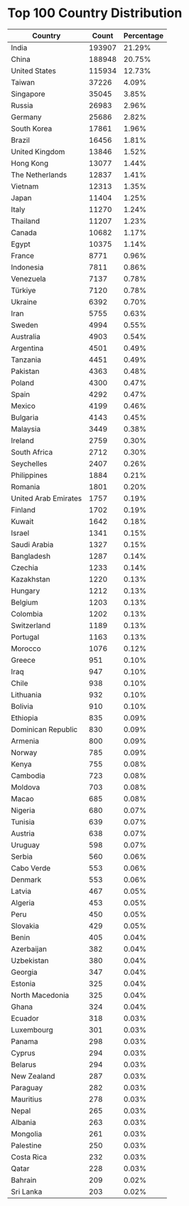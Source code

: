 # Top 100 Country Distribution
| Country | Count | Percentage |
|----|----|----|
| India | 193907 | 21.29% |
| China | 188948 | 20.75% |
| United States | 115934 | 12.73% |
| Taiwan | 37226 | 4.09% |
| Singapore | 35045 | 3.85% |
| Russia | 26983 | 2.96% |
| Germany | 25686 | 2.82% |
| South Korea | 17861 | 1.96% |
| Brazil | 16456 | 1.81% |
| United Kingdom | 13846 | 1.52% |
| Hong Kong | 13077 | 1.44% |
| The Netherlands | 12837 | 1.41% |
| Vietnam | 12313 | 1.35% |
| Japan | 11404 | 1.25% |
| Italy | 11270 | 1.24% |
| Thailand | 11207 | 1.23% |
| Canada | 10682 | 1.17% |
| Egypt | 10375 | 1.14% |
| France | 8771 | 0.96% |
| Indonesia | 7811 | 0.86% |
| Venezuela | 7137 | 0.78% |
| Türkiye | 7120 | 0.78% |
| Ukraine | 6392 | 0.70% |
| Iran | 5755 | 0.63% |
| Sweden | 4994 | 0.55% |
| Australia | 4903 | 0.54% |
| Argentina | 4501 | 0.49% |
| Tanzania | 4451 | 0.49% |
| Pakistan | 4363 | 0.48% |
| Poland | 4300 | 0.47% |
| Spain | 4292 | 0.47% |
| Mexico | 4199 | 0.46% |
| Bulgaria | 4143 | 0.45% |
| Malaysia | 3449 | 0.38% |
| Ireland | 2759 | 0.30% |
| South Africa | 2712 | 0.30% |
| Seychelles | 2407 | 0.26% |
| Philippines | 1884 | 0.21% |
| Romania | 1801 | 0.20% |
| United Arab Emirates | 1757 | 0.19% |
| Finland | 1702 | 0.19% |
| Kuwait | 1642 | 0.18% |
| Israel | 1341 | 0.15% |
| Saudi Arabia | 1327 | 0.15% |
| Bangladesh | 1287 | 0.14% |
| Czechia | 1233 | 0.14% |
| Kazakhstan | 1220 | 0.13% |
| Hungary | 1212 | 0.13% |
| Belgium | 1203 | 0.13% |
| Colombia | 1202 | 0.13% |
| Switzerland | 1189 | 0.13% |
| Portugal | 1163 | 0.13% |
| Morocco | 1076 | 0.12% |
| Greece | 951 | 0.10% |
| Iraq | 947 | 0.10% |
| Chile | 938 | 0.10% |
| Lithuania | 932 | 0.10% |
| Bolivia | 910 | 0.10% |
| Ethiopia | 835 | 0.09% |
| Dominican Republic | 830 | 0.09% |
| Armenia | 800 | 0.09% |
| Norway | 785 | 0.09% |
| Kenya | 755 | 0.08% |
| Cambodia | 723 | 0.08% |
| Moldova | 703 | 0.08% |
| Macao | 685 | 0.08% |
| Nigeria | 680 | 0.07% |
| Tunisia | 639 | 0.07% |
| Austria | 638 | 0.07% |
| Uruguay | 598 | 0.07% |
| Serbia | 560 | 0.06% |
| Cabo Verde | 553 | 0.06% |
| Denmark | 553 | 0.06% |
| Latvia | 467 | 0.05% |
| Algeria | 453 | 0.05% |
| Peru | 450 | 0.05% |
| Slovakia | 429 | 0.05% |
| Benin | 405 | 0.04% |
| Azerbaijan | 382 | 0.04% |
| Uzbekistan | 380 | 0.04% |
| Georgia | 347 | 0.04% |
| Estonia | 325 | 0.04% |
| North Macedonia | 325 | 0.04% |
| Ghana | 324 | 0.04% |
| Ecuador | 318 | 0.03% |
| Luxembourg | 301 | 0.03% |
| Panama | 298 | 0.03% |
| Cyprus | 294 | 0.03% |
| Belarus | 294 | 0.03% |
| New Zealand | 287 | 0.03% |
| Paraguay | 282 | 0.03% |
| Mauritius | 278 | 0.03% |
| Nepal | 265 | 0.03% |
| Albania | 263 | 0.03% |
| Mongolia | 261 | 0.03% |
| Palestine | 250 | 0.03% |
| Costa Rica | 232 | 0.03% |
| Qatar | 228 | 0.03% |
| Bahrain | 209 | 0.02% |
| Sri Lanka | 203 | 0.02% |
